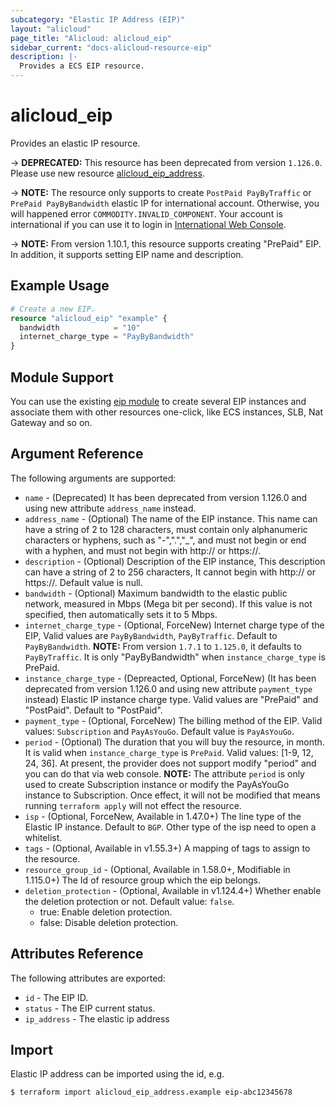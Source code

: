 ```yaml
---
subcategory: "Elastic IP Address (EIP)"
layout: "alicloud"
page_title: "Alicloud: alicloud_eip"
sidebar_current: "docs-alicloud-resource-eip"
description: |-
  Provides a ECS EIP resource.
---
```


# alicloud\_eip

Provides an elastic IP resource.

-> **DEPRECATED:**  This resource  has been deprecated from version `1.126.0`. Please use new resource [alicloud_eip_address](https://www.terraform.io/docs/providers/alicloud/r/eip_address).

-> **NOTE:** The resource only supports to create `PostPaid PayByTraffic`  or `PrePaid PayByBandwidth` elastic IP for international account. Otherwise, you will happened error `COMMODITY.INVALID_COMPONENT`.
Your account is international if you can use it to login in [International Web Console](https://account.alibabacloud.com/login/login.htm).

-> **NOTE:** From version 1.10.1, this resource supports creating "PrePaid" EIP. In addition, it supports setting EIP name and description.

## Example Usage

```terraform
# Create a new EIP.
resource "alicloud_eip" "example" {
  bandwidth            = "10"
  internet_charge_type = "PayByBandwidth"
}
```

## Module Support

You can use the existing [eip module](https://registry.terraform.io/modules/terraform-alicloud-modules/eip/alicloud) 
to create several EIP instances and associate them with other resources one-click, like ECS instances, SLB, Nat Gateway and so on.

## Argument Reference

The following arguments are supported:

* `name` - (Deprecated) It has been deprecated from version 1.126.0 and using new attribute `address_name` instead.
* `address_name` - (Optional) The name of the EIP instance. This name can have a string of 2 to 128 characters, must contain only alphanumeric characters or hyphens, such as "-",".","_", and must not begin or end with a hyphen, and must not begin with http:// or https://.
* `description` - (Optional) Description of the EIP instance, This description can have a string of 2 to 256 characters, It cannot begin with http:// or https://. Default value is null.
* `bandwidth` - (Optional) Maximum bandwidth to the elastic public network, measured in Mbps (Mega bit per second). If this value is not specified, then automatically sets it to 5 Mbps.
* `internet_charge_type` - (Optional, ForceNew) Internet charge type of the EIP, Valid values are `PayByBandwidth`, `PayByTraffic`. Default to `PayByBandwidth`. **NOTE:** From version `1.7.1` to `1.125.0`, it defaults to `PayByTraffic`. It is only "PayByBandwidth" when `instance_charge_type` is PrePaid.
* `instance_charge_type` - (Depreacted, Optional, ForceNew) (It has been deprecated from version 1.126.0 and using new attribute `payment_type` instead) Elastic IP instance charge type. Valid values are "PrePaid" and "PostPaid". Default to "PostPaid".
* `payment_type` - (Optional, ForceNew) The billing method of the EIP. Valid values: `Subscription` and `PayAsYouGo`. Default value is `PayAsYouGo`.
* `period` - (Optional) The duration that you will buy the resource, in month. It is valid when `instance_charge_type` is `PrePaid`. Valid values: [1-9, 12, 24, 36]. At present, the provider does not support modify "period" and you can do that via web console.
**NOTE:** The attribute `period` is only used to create Subscription instance or modify the PayAsYouGo instance to Subscription. Once effect, it will not be modified that means running `terraform apply` will not effect the resource.
* `isp` - (Optional, ForceNew, Available in 1.47.0+) The line type of the Elastic IP instance. Default to `BGP`. Other type of the isp need to open a whitelist.
* `tags` - (Optional, Available in v1.55.3+) A mapping of tags to assign to the resource.
* `resource_group_id` - (Optional, Available in 1.58.0+, Modifiable in 1.115.0+) The Id of resource group which the eip belongs.
* `deletion_protection` - (Optional, Available in v1.124.4+) Whether enable the deletion protection or not. Default value: `false`.
  - true: Enable deletion protection.
  - false: Disable deletion protection.
  
## Attributes Reference

The following attributes are exported:

* `id` - The EIP ID.
* `status` - The EIP current status.
* `ip_address` - The elastic ip address

## Import

Elastic IP address can be imported using the id, e.g.

```shell
$ terraform import alicloud_eip_address.example eip-abc12345678
```
